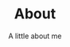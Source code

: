 ---
layout: page
title: "About" 
subtitle: "A little about me"
# feature-img: "assets/img/sample.png" 
permalink: /about/                   # Set a permalink your your page
hide: false                           # Prevent the page title to appear in the navbar
# icon: "fa-search"                    # Will Display only the fontawesome icon (here: fa-search) and not the title
tags: [personal]
---